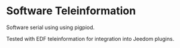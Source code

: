 # Software Teleinformation
Software serial using using pigpiod.

Tested with EDF teleinformation for integration into Jeedom plugins.

